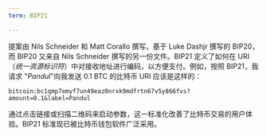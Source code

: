 ```yaml
---
term: BIP21

---
```

提案由 Nils Schneider 和 Matt Corallo 撰写，基于 Luke Dashjr 撰写的 BIP20，而 BIP20 又来自 Nils Schneider 撰写的另一份文件。BIP21 定义了如何在 URI（*统一资源标识符*）中对接收地址进行编码，以方便支付。例如，按照 BIP21，我请求 "*Pandul*"向我发送 0.1 BTC 的比特币 URI 应该是这样的：

```text
bitcoin:bc1qmp7emyf7un49eaz0nrxk9mdfrtn67v5y866fvs?amount=0.1&label=Pandul
```

通过点击链接或扫描二维码来启动参数，这一标准化改善了比特币交易的用户体验。BIP21 标准现已被比特币钱包软件广泛采用。